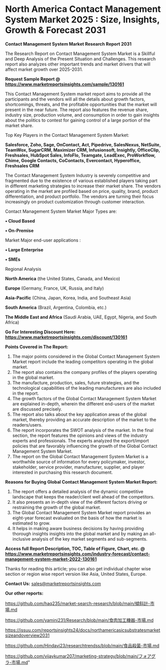 # North America Contact Management System Market 2025 : Size, Insights, Growth & Forecast 2031

<strong>Contact Management System Market Research Report 2031</strong>

The Research Report on Contact Management System Market is a Skillful and Deep Analysis of the Present Situation and Challenges. This research report also analyzes other important trends and market drivers that will affect market growth over 2025-2031.

<strong>Request Sample Report @ <a href=https://www.marketreportsinsights.com/sample/130161>https://www.marketreportsinsights.com/sample/130161</a></strong>

This Contact Management System market report aims to provide all the participants and the vendors will all the details about growth factors, shortcomings, threats, and the profitable opportunities that the market will present in the near future. The report also features the revenue share, industry size, production volume, and consumption in order to gain insights about the politics to contest for gaining control of a large portion of the market share.

Top Key Players in the Contact Management System Market:

<strong>Salesforce, Zoho, Sage, OnContact, Act, Pipedrive, SalesNexus, NetSuite, TeamWox, SugarCRM, Maximizer CRM, Infusionsoft, Insightly, OfficeClip, Freshsales, HubSpot Sales, InfoFlo, Teamgate, LeadExec, ProWorkflow, Chime, Google Contacts, CoContacts, Evercontact, Hyperoffice, Freshsales CRM</strong>

The Contact Management System Industry is severely competitive and fragmented due to the existence of various established players taking part in different marketing strategies to increase their market share. The vendors operating in the market are profiled based on price, quality, brand, product differentiation, and product portfolio. The vendors are turning their focus increasingly on product customization through customer interaction.

Contact Management System Market Major Types are:

<strong>• Cloud Based

• On-Premise</strong>

Market Major end-user applications :

<strong>• Large Enterprise

• SMEs</strong>

Regional Analysis

</u><strong><b>North America</b></strong> (the United States, Canada, and Mexico)

<strong><b>Europe </b></strong>(Germany, France, UK, Russia, and Italy)

<strong><b>Asia-Pacific</b></strong> (China, Japan, Korea, India, and Southeast Asia)

<strong><b>South America</b></strong> (Brazil, Argentina, Colombia, etc.)

<strong><b>The Middle East and Africa</b></strong> (Saudi Arabia, UAE, Egypt, Nigeria, and South Africa)

<strong>Go For Interesting Discount Here: <a href=https://www.marketreportsinsights.com/discount/130161>https://www.marketreportsinsights.com/discount/130161</a></strong>

<strong>Points Covered in The Report:</strong>
<ol>
  <li>The major points considered in the Global Contact Management System Market report include the leading competitors operating in the global market.</li>
  <li>The report also contains the company profiles of the players operating in the global market.</li>
  <li>The manufacture, production, sales, future strategies, and the technological capabilities of the leading manufacturers are also included in the report.</li>
  <li>The growth factors of the Global Contact Management System Market are explained in-depth, wherein the different end-users of the market are discussed precisely.</li>
  <li>The report also talks about the key application areas of the global market, thereby providing an accurate description of the market to the readers/users.</li>
  <li>The report incorporates the SWOT analysis of the market. In the final section, the report features the opinions and views of the industry experts and professionals. The experts analyzed the export/import policies that are favorably influencing the growth of the Global Contact Management System Market.</li>
  <li>The report on the Global Contact Management System Market is a worthwhile source of information for every policymaker, investor, stakeholder, service provider, manufacturer, supplier, and player interested in purchasing this research document.</li>
</ol>
<strong>Reasons for Buying Global Contact Management System Market Report:</strong>

<ol>
  <li>The report offers a detailed analysis of the dynamic competitive landscape that keeps the reader/client well ahead of the competitors.</li>
  <li>It also presents an in-depth view of the different factors driving or restraining the growth of the global market.</li>
  <li>The Global Contact Management System Market report provides an eight-year forecast evaluated on the basis of how the market is estimated to grow.</li>
  <li>It helps in making aware business decisions by having providing thorough insights insights into the global market and by making an all-inclusive analysis of the key market segments and sub-segments.</li>
</ol>
<strong>Access full Report Description, TOC, Table of Figure, Chart, etc. @ <a href=https://www.marketreportsinsights.com/industry-forecast/contact-management-system-market-2022-130161>https://www.marketreportsinsights.com/industry-forecast/contact-management-system-market-2022-130161</a></strong>


Thanks for reading this article; you can also get individual chapter wise section or region wise report version like Asia, United States, Europe.

<strong>Contact Us:</strong>
sales@marketreportsinsights.com

<strong>Our other reports:</strong>

<a href=https://github.com/haq235/market-search-research/blob/main/傾斜計-市場.md>https://github.com/haq235/market-search-research/blob/main/傾斜計-市場.md</a>

<a href=https://github.com/yamini231/Research/blob/main/食肉加工機器-市場.md>https://github.com/yamini231/Research/blob/main/食肉加工機器-市場.md</a>

<a href=https://issuu.com/reportsinsights24/docs/northamericasicsubstratesmarketsizeandoverview2031>https://issuu.com/reportsinsights24/docs/northamericasicsubstratesmarketsizeandoverview2031</a>

<a href=https://github.com/Hindavi23/researchtrendss/blob/main/食品殺菌-市場.md>https://github.com/Hindavi23/researchtrendss/blob/main/食品殺菌-市場.md</a>

<a href=https://github.com/vijaykumar207/marketing-strategy/blob/main/フォアグラ-市場.md>https://github.com/vijaykumar207/marketing-strategy/blob/main/フォアグラ-市場.md</a>"
